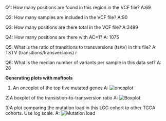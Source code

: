 
Q1: How many positions are found in this region in the VCF file?
A:69

Q2: How many samples are included in the VCF file?
A:90

Q3: How many positions are there total in the VCF file?
A:3489

Q4: How many positions are there with AC=1?
A: 1075

Q5: What is the ratio of transitions to transversions (ts/tv) in this file?
A: TSTV (transitions/transversions) r

Q6: What is the median number of variants per sample in this data set?
A: 28

**Generating plots with maftools**
1) An oncoplot of the top five mutated genes
   A: ![oncoplot](https://github.com/Moha-cm/skill-assessments/assets/118077473/28bca433-1dee-4926-ba63-8e3524db9331)

2)A boxplot of the transistion-to-transversion ratio
  A: ![Boxplot](https://github.com/Moha-cm/skill-assessments/assets/118077473/68aadf4b-c3ba-4e33-a557-71bf319d672b)

3)A plot comparing the mutation load in this LGG cohort to other TCGA cohorts. Use log scale.
   A: ![Mutation load](https://github.com/Moha-cm/skill-assessments/assets/118077473/88b40cab-b680-4041-8b2c-ec7385b7380e)




